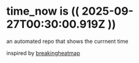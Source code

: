 # time_now is (( 2025-09-27T00:30:00.919Z ))

an automated repo that shows the currnent time

inspired by [breakingheatmap](https://github.com/breakingheatmap/breakingheatmap)
